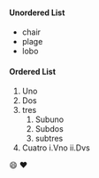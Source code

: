 #### Unordered List
- chair
- plage
- lobo

#### Ordered List
1. Uno
2. Dos
3. tres
	1. Subuno
	2. Subdos
	3. subtres
4. Cuatro
  i.Vno
  ii.Dvs
 
 :smile: :heart:
